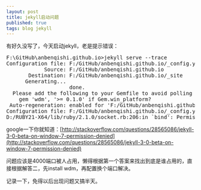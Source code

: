 ```yaml
---
layout: post
title: jekyll启动问题
published: true
tags: blog jekyll
---
```



有好久没写了，今天启动jekyll，老是提示错误：

<pre>
F:\GitHub\anbenqishi.github.io>jekyll serve --trace
Configuration file: F:/GitHub/anbenqishi.github.io/_config.yml
            Source: F:/GitHub/anbenqishi.github.io
       Destination: F:/GitHub/anbenqishi.github.io/_site
      Generating...
                    done.
  Please add the following to your Gemfile to avoid polling for changes:
    gem 'wdm', '>= 0.1.0' if Gem.win_platform?
 Auto-regeneration: enabled for 'F:/GitHub/anbenqishi.github.io'
Configuration file: F:/GitHub/anbenqishi.github.io/_config.yml
D:/RUBY21-X64/lib/ruby/2.1.0/socket.rb:206:in `bind': Permission denied - bind(2) for 127.0.0.1:4000 (Errno::EACCES)
</pre>

google一下你就知道：[http://stackoverflow.com/questions/28565086/jekyll-3-0-beta-on-window-7-permission-denied](http://stackoverflow.com/questions/28565086/jekyll-3-0-beta-on-window-7-permission-denied)

问题应该是4000端口被人占用，懒得根据第一个答案来找出到底是谁占用的，直接根据解答二，先install wdm，再配置换个端口解决。

记录一下，免得以后出现问题又搞半天。

